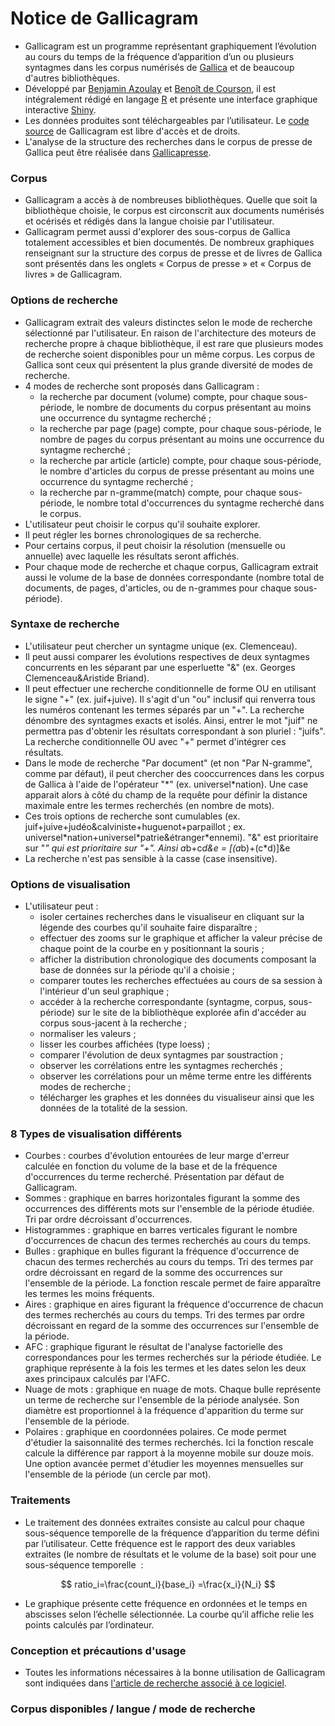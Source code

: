 # Notice de Gallicagram

- Gallicagram est un programme représentant graphiquement l’évolution au cours du temps de la fréquence d’apparition d’un ou plusieurs syntagmes dans les corpus numérisés de <a href="https://gallica.bnf.fr/" target="_blank">Gallica</a> et de beaucoup d'autres bibliothèques.
- Développé par [Benjamin Azoulay](mailto:benjamin.azoulay@ens-paris-saclay.fr) et <a href="https://regicid.github.io/" target="_blank">Benoît de Courson</a>, il est intégralement rédigé en langage <a href="https://www.r-project.org/" target="_blank">R</a> et présente une interface graphique interactive <a href="https://shiny.rstudio.com/" target="_blank">Shiny</a>.
- Les données produites sont téléchargeables par l’utilisateur. Le <a href="https://github.com/regicid/docker_gallicagram" target="_blank">code source</a> de Gallicagram est libre d'accès et de droits.
- L'analyse de la structure des recherches dans le corpus de presse de Gallica peut être réalisée dans <a href="https://shiny.ens-paris-saclay.fr/app/gallicapresse" target="_blank">Gallicapresse</a>.

### Corpus
- Gallicagram a accès à de nombreuses bibliothèques. Quelle que soit la bibliothèque choisie, le corpus est circonscrit aux documents numérisés et océrisés et rédigés dans la langue choisie par l'utilisateur.
- Gallicagram permet aussi d'explorer des sous-corpus de Gallica totalement accessibles et bien documentés. De nombreux graphiques renseignant sur la structure des corpus de presse et de livres de Gallica sont présentés dans les onglets « Corpus de presse » et « Corpus de livres » de Gallicagram.

### Options de recherche
- Gallicagram extrait des valeurs distinctes selon le mode de recherche sélectionné par l'utilisateur. En raison de l'architecture des moteurs de recherche propre à chaque bibliothèque, il est rare que plusieurs modes de recherche soient disponibles pour un même corpus. Les corpus de Gallica sont ceux qui présentent la plus grande diversité de modes de recherche.
- 4 modes de recherche sont proposés dans Gallicagram : 
	- la recherche par document (volume) compte, pour chaque sous-période, le nombre de documents du corpus présentant au moins une occurrence du syntagme recherché ;
	- la recherche par page (page) compte, pour chaque sous-période, le nombre de pages du corpus présentant au moins une occurrence du syntagme recherché ;
	- la recherche par article (article) compte, pour chaque sous-période, le nombre d'articles du corpus de presse présentant au moins une occurrence du syntagme recherché ;
	- la recherche par n-gramme(match) compte, pour chaque sous-période, le nombre total d'occurrences du syntagme recherché dans le corpus.
- L'utilisateur peut choisir le corpus qu'il souhaite explorer.
- Il peut régler les bornes chronologiques de sa recherche.
- Pour certains corpus, il peut choisir la résolution (mensuelle ou annuelle) avec laquelle les résultats seront affichés.
- Pour chaque mode de recherche et chaque corpus, Gallicagram extrait aussi le volume de la base de données correspondante (nombre total de documents, de pages, d'articles, ou de n-grammes pour chaque sous-période).

### Syntaxe de recherche
- L'utilisateur peut chercher un syntagme unique (ex. Clemenceau).
- Il peut aussi comparer les évolutions respectives de deux syntagmes concurrents en les séparant par une esperluette "&" (ex. Georges Clemenceau&Aristide Briand).
- Il peut effectuer une recherche conditionnelle de forme OU en utilisant le signe "+" (ex. juif+juive). Il s'agit d'un "ou" inclusif qui renverra tous les numéros contenant les termes séparés par un "+". La recherche dénombre des syntagmes exacts et isolés. Ainsi, entrer le mot "juif" ne permettra pas d'obtenir les résultats correspondant à son pluriel : "juifs". La recherche conditionnelle OU avec "+" permet d'intégrer ces résultats.
- Dans le mode de recherche "Par document" (et non "Par N-gramme", comme par défaut), il peut chercher des cooccurrences dans les corpus de Gallica à l'aide de l'opérateur "\*" (ex. universel\*nation). Une case apparait alors à côté du champ de la requête pour définir la distance maximale entre les termes recherchés (en nombre de mots).  
- Ces trois options de recherche sont cumulables (ex. juif+juive+judéo&calviniste+huguenot+parpaillot ; ex. universel\*nation+universel\*patrie&étranger\*ennemi). "&" est prioritaire sur "*" qui est prioritaire sur "+". Ainsi a*b+c*d&e = [(a*b)+(c*d)]&e
- La recherche n'est pas sensible à la casse (case insensitive).

### Options de visualisation
- L'utilisateur peut : 
	- isoler certaines recherches dans le visualiseur en cliquant sur la légende des courbes qu'il souhaite faire disparaître ;
	- effectuer des zooms sur le graphique et afficher la valeur précise de chaque point de la courbe en y positionnant la souris ;
	- afficher la distribution chronologique des documents composant la base de données sur la période qu'il a choisie ;
	- comparer toutes les recherches effectuées au cours de sa session à l'intérieur d'un seul graphique ;
	- accéder à la recherche correspondante (syntagme, corpus, sous-période) sur le site de la bibliothèque explorée afin d'accéder au corpus sous-jacent à la recherche ;
	- normaliser les valeurs ;
	- lisser les courbes affichées (type loess) ;
	- comparer l'évolution de deux syntagmes par soustraction ;
	- observer les corrélations entre les syntagmes recherchés ;
	- observer les corrélations pour un même terme entre les différents modes de recherche ;
	- télécharger les graphes et les données du visualiseur ainsi que les données de la totalité de la session.

### 8 Types de visualisation différents
- Courbes : courbes d'évolution entourées de leur marge d'erreur calculée en fonction du volume de la base et de la fréquence d'occurrences du terme recherché. Présentation par défaut de Gallicagram.
- Sommes : graphique en barres horizontales figurant la somme des occurrences des différents mots sur l'ensemble de la période étudiée. Tri par ordre décroissant d'occurrences.
- Histogrammes : graphique en barres verticales figurant le nombre d'occurrences de chacun des termes recherchés au cours du temps.
- Bulles : graphique en bulles figurant la fréquence d'occurrence de chacun des termes recherchés au cours du temps. Tri des termes par ordre décroissant en regard de la somme des occurrences sur l'ensemble de la période. La fonction rescale permet de faire apparaître les termes les moins fréquents.
- Aires : graphique en aires figurant la fréquence d'occurrence de chacun des termes recherchés au cours du temps. Tri des termes par ordre décroissant en regard de la somme des occurrences sur l'ensemble de la période.
- AFC : graphique figurant le résultat de l'analyse factorielle des correspondances pour les termes recherchés sur la période étudiée. Le graphique représente à la fois les termes et les dates selon les deux axes principaux calculés par l'AFC.
- Nuage de mots : graphique en nuage de mots. Chaque bulle représente un terme de recherche sur l'ensemble de la période analysée. Son diamètre est proportionnel à la fréquence d'apparition du terme sur l'ensemble de la période.
- Polaires : graphique en coordonnées polaires. Ce mode permet d'étudier la saisonnalité des termes recherchés. Ici la fonction rescale calcule la différence par rapport à la moyenne mobile sur douze mois. Une option avancée permet d'étudier les moyennes mensuelles sur l'ensemble de la période (un cercle par mot).

### Traitements
 - Le traitement des données extraites consiste au calcul pour chaque sous-séquence temporelle de la fréquence d’apparition du terme défini par l’utilisateur. Cette fréquence est le rapport des deux variables extraites (le nombre de résultats et le volume de la base) soit pour une sous-séquence temporelle  : 
<script type="text/javascript"
        src="https://cdnjs.cloudflare.com/ajax/libs/mathjax/2.7.0/MathJax.js?config=TeX-AMS_CHTML"></script>

$$ ratio_i=\frac{count_i}{base_i} =\frac{x_i}{N_i} $$


- Le graphique présente cette fréquence en ordonnées et le temps en abscisses selon l’échelle sélectionnée. La courbe qu’il affiche relie les points calculés par l’ordinateur.

### Conception et précautions d'usage
- Toutes les informations nécessaires à la bonne utilisation de Gallicagram sont indiquées dans <a href="https://osf.io/preprints/socarxiv/84bf3/" target="_blank">l'article de recherche associé à ce logiciel</a>.


### Corpus disponibles / langue / mode de recherche

